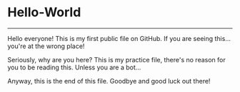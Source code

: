 # Hello-World
---
Hello everyone!
This is my first public file on GitHub.
If you are seeing this...
you're at the wrong place!

Seriously, why are you here?
This is my practice file, there's no reason for you to be reading this. 
Unless you are a bot...

Anyway, this is the end of this file.
Goodbye and good luck out there!
